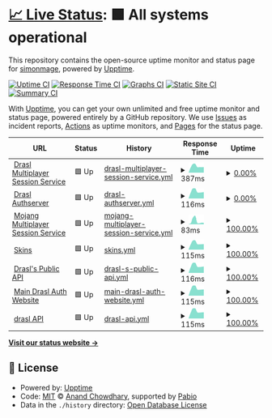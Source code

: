 # [📈 Live Status](https://simonmage.github.io/newwave-status-page): <!--live status--> **🟩 All systems operational**

This repository contains the open-source uptime monitor and status page for [simonmage](https://simonmage.github.io/newwave-status-page), powered by [Upptime](https://github.com/upptime/upptime).

[![Uptime CI](https://github.com/simonmage/newwave-status-page/workflows/Uptime%20CI/badge.svg)](https://github.com/simonmage/newwave-status-page/actions?query=workflow%3A%22Uptime+CI%22)
[![Response Time CI](https://github.com/simonmage/newwave-status-page/workflows/Response%20Time%20CI/badge.svg)](https://github.com/simonmage/newwave-status-page/actions?query=workflow%3A%22Response+Time+CI%22)
[![Graphs CI](https://github.com/simonmage/newwave-status-page/workflows/Graphs%20CI/badge.svg)](https://github.com/simonmage/newwave-status-page/actions?query=workflow%3A%22Graphs+CI%22)
[![Static Site CI](https://github.com/simonmage/newwave-status-page/workflows/Static%20Site%20CI/badge.svg)](https://github.com/simonmage/newwave-status-page/actions?query=workflow%3A%22Static+Site+CI%22)
[![Summary CI](https://github.com/simonmage/newwave-status-page/workflows/Summary%20CI/badge.svg)](https://github.com/simonmage/newwave-status-page/actions?query=workflow%3A%22Summary+CI%22)

With [Upptime](https://upptime.js.org), you can get your own unlimited and free uptime monitor and status page, powered entirely by a GitHub repository. We use [Issues](https://github.com/simonmage/newwave-status-page/issues) as incident reports, [Actions](https://github.com/simonmage/newwave-status-page/actions) as uptime monitors, and [Pages](https://simonmage.github.io/newwave-status-page) for the status page.

<!--start: status pages-->
<!-- This summary is generated by Upptime (https://github.com/upptime/upptime) -->
<!-- Do not edit this manually, your changes will be overwritten -->
<!-- prettier-ignore -->
| URL | Status | History | Response Time | Uptime |
| --- | ------ | ------- | ------------- | ------ |
| <img alt="" src="https://icons.duckduckgo.com/ip3/auth.newwave.fun.ico" height="13"> [Drasl Multiplayer Session Service](https://auth.newwave.fun/session) | 🟩 Up | [drasl-multiplayer-session-service.yml](https://github.com/SimonMage/NewWave-Status-Page/commits/HEAD/history/drasl-multiplayer-session-service.yml) | <details><summary><img alt="Response time graph" src="./graphs/drasl-multiplayer-session-service/response-time-week.png" height="20"> 387ms</summary><br><a href="https://simonmage.github.io/newwave-status-page/history/drasl-multiplayer-session-service"><img alt="Response time 839" src="https://img.shields.io/endpoint?url=https%3A%2F%2Fraw.githubusercontent.com%2FSimonMage%2FNewWave-Status-Page%2FHEAD%2Fapi%2Fdrasl-multiplayer-session-service%2Fresponse-time.json"></a><br><a href="https://simonmage.github.io/newwave-status-page/history/drasl-multiplayer-session-service"><img alt="24-hour response time 407" src="https://img.shields.io/endpoint?url=https%3A%2F%2Fraw.githubusercontent.com%2FSimonMage%2FNewWave-Status-Page%2FHEAD%2Fapi%2Fdrasl-multiplayer-session-service%2Fresponse-time-day.json"></a><br><a href="https://simonmage.github.io/newwave-status-page/history/drasl-multiplayer-session-service"><img alt="7-day response time 387" src="https://img.shields.io/endpoint?url=https%3A%2F%2Fraw.githubusercontent.com%2FSimonMage%2FNewWave-Status-Page%2FHEAD%2Fapi%2Fdrasl-multiplayer-session-service%2Fresponse-time-week.json"></a><br><a href="https://simonmage.github.io/newwave-status-page/history/drasl-multiplayer-session-service"><img alt="30-day response time 422" src="https://img.shields.io/endpoint?url=https%3A%2F%2Fraw.githubusercontent.com%2FSimonMage%2FNewWave-Status-Page%2FHEAD%2Fapi%2Fdrasl-multiplayer-session-service%2Fresponse-time-month.json"></a><br><a href="https://simonmage.github.io/newwave-status-page/history/drasl-multiplayer-session-service"><img alt="1-year response time 839" src="https://img.shields.io/endpoint?url=https%3A%2F%2Fraw.githubusercontent.com%2FSimonMage%2FNewWave-Status-Page%2FHEAD%2Fapi%2Fdrasl-multiplayer-session-service%2Fresponse-time-year.json"></a></details> | <details><summary><a href="https://simonmage.github.io/newwave-status-page/history/drasl-multiplayer-session-service">0.00%</a></summary><a href="https://simonmage.github.io/newwave-status-page/history/drasl-multiplayer-session-service"><img alt="All-time uptime 72.52%" src="https://img.shields.io/endpoint?url=https%3A%2F%2Fraw.githubusercontent.com%2FSimonMage%2FNewWave-Status-Page%2FHEAD%2Fapi%2Fdrasl-multiplayer-session-service%2Fuptime.json"></a><br><a href="https://simonmage.github.io/newwave-status-page/history/drasl-multiplayer-session-service"><img alt="24-hour uptime 0.00%" src="https://img.shields.io/endpoint?url=https%3A%2F%2Fraw.githubusercontent.com%2FSimonMage%2FNewWave-Status-Page%2FHEAD%2Fapi%2Fdrasl-multiplayer-session-service%2Fuptime-day.json"></a><br><a href="https://simonmage.github.io/newwave-status-page/history/drasl-multiplayer-session-service"><img alt="7-day uptime 0.00%" src="https://img.shields.io/endpoint?url=https%3A%2F%2Fraw.githubusercontent.com%2FSimonMage%2FNewWave-Status-Page%2FHEAD%2Fapi%2Fdrasl-multiplayer-session-service%2Fuptime-week.json"></a><br><a href="https://simonmage.github.io/newwave-status-page/history/drasl-multiplayer-session-service"><img alt="30-day uptime 0.00%" src="https://img.shields.io/endpoint?url=https%3A%2F%2Fraw.githubusercontent.com%2FSimonMage%2FNewWave-Status-Page%2FHEAD%2Fapi%2Fdrasl-multiplayer-session-service%2Fuptime-month.json"></a><br><a href="https://simonmage.github.io/newwave-status-page/history/drasl-multiplayer-session-service"><img alt="1-year uptime 72.52%" src="https://img.shields.io/endpoint?url=https%3A%2F%2Fraw.githubusercontent.com%2FSimonMage%2FNewWave-Status-Page%2FHEAD%2Fapi%2Fdrasl-multiplayer-session-service%2Fuptime-year.json"></a></details>
| <img alt="" src="https://icons.duckduckgo.com/ip3/auth.newwave.fun.ico" height="13"> [Drasl Authserver](https://auth.newwave.fun/auth) | 🟩 Up | [drasl-authserver.yml](https://github.com/SimonMage/NewWave-Status-Page/commits/HEAD/history/drasl-authserver.yml) | <details><summary><img alt="Response time graph" src="./graphs/drasl-authserver/response-time-week.png" height="20"> 116ms</summary><br><a href="https://simonmage.github.io/newwave-status-page/history/drasl-authserver"><img alt="Response time 223" src="https://img.shields.io/endpoint?url=https%3A%2F%2Fraw.githubusercontent.com%2FSimonMage%2FNewWave-Status-Page%2FHEAD%2Fapi%2Fdrasl-authserver%2Fresponse-time.json"></a><br><a href="https://simonmage.github.io/newwave-status-page/history/drasl-authserver"><img alt="24-hour response time 111" src="https://img.shields.io/endpoint?url=https%3A%2F%2Fraw.githubusercontent.com%2FSimonMage%2FNewWave-Status-Page%2FHEAD%2Fapi%2Fdrasl-authserver%2Fresponse-time-day.json"></a><br><a href="https://simonmage.github.io/newwave-status-page/history/drasl-authserver"><img alt="7-day response time 116" src="https://img.shields.io/endpoint?url=https%3A%2F%2Fraw.githubusercontent.com%2FSimonMage%2FNewWave-Status-Page%2FHEAD%2Fapi%2Fdrasl-authserver%2Fresponse-time-week.json"></a><br><a href="https://simonmage.github.io/newwave-status-page/history/drasl-authserver"><img alt="30-day response time 113" src="https://img.shields.io/endpoint?url=https%3A%2F%2Fraw.githubusercontent.com%2FSimonMage%2FNewWave-Status-Page%2FHEAD%2Fapi%2Fdrasl-authserver%2Fresponse-time-month.json"></a><br><a href="https://simonmage.github.io/newwave-status-page/history/drasl-authserver"><img alt="1-year response time 223" src="https://img.shields.io/endpoint?url=https%3A%2F%2Fraw.githubusercontent.com%2FSimonMage%2FNewWave-Status-Page%2FHEAD%2Fapi%2Fdrasl-authserver%2Fresponse-time-year.json"></a></details> | <details><summary><a href="https://simonmage.github.io/newwave-status-page/history/drasl-authserver">0.00%</a></summary><a href="https://simonmage.github.io/newwave-status-page/history/drasl-authserver"><img alt="All-time uptime 72.53%" src="https://img.shields.io/endpoint?url=https%3A%2F%2Fraw.githubusercontent.com%2FSimonMage%2FNewWave-Status-Page%2FHEAD%2Fapi%2Fdrasl-authserver%2Fuptime.json"></a><br><a href="https://simonmage.github.io/newwave-status-page/history/drasl-authserver"><img alt="24-hour uptime 0.00%" src="https://img.shields.io/endpoint?url=https%3A%2F%2Fraw.githubusercontent.com%2FSimonMage%2FNewWave-Status-Page%2FHEAD%2Fapi%2Fdrasl-authserver%2Fuptime-day.json"></a><br><a href="https://simonmage.github.io/newwave-status-page/history/drasl-authserver"><img alt="7-day uptime 0.00%" src="https://img.shields.io/endpoint?url=https%3A%2F%2Fraw.githubusercontent.com%2FSimonMage%2FNewWave-Status-Page%2FHEAD%2Fapi%2Fdrasl-authserver%2Fuptime-week.json"></a><br><a href="https://simonmage.github.io/newwave-status-page/history/drasl-authserver"><img alt="30-day uptime 0.00%" src="https://img.shields.io/endpoint?url=https%3A%2F%2Fraw.githubusercontent.com%2FSimonMage%2FNewWave-Status-Page%2FHEAD%2Fapi%2Fdrasl-authserver%2Fuptime-month.json"></a><br><a href="https://simonmage.github.io/newwave-status-page/history/drasl-authserver"><img alt="1-year uptime 72.53%" src="https://img.shields.io/endpoint?url=https%3A%2F%2Fraw.githubusercontent.com%2FSimonMage%2FNewWave-Status-Page%2FHEAD%2Fapi%2Fdrasl-authserver%2Fuptime-year.json"></a></details>
| <img alt="" src="https://icons.duckduckgo.com/ip3/session.minecraft.net.ico" height="13"> [Mojang Multiplayer Session Service](http://session.minecraft.net) | 🟩 Up | [mojang-multiplayer-session-service.yml](https://github.com/SimonMage/NewWave-Status-Page/commits/HEAD/history/mojang-multiplayer-session-service.yml) | <details><summary><img alt="Response time graph" src="./graphs/mojang-multiplayer-session-service/response-time-week.png" height="20"> 83ms</summary><br><a href="https://simonmage.github.io/newwave-status-page/history/mojang-multiplayer-session-service"><img alt="Response time 129" src="https://img.shields.io/endpoint?url=https%3A%2F%2Fraw.githubusercontent.com%2FSimonMage%2FNewWave-Status-Page%2FHEAD%2Fapi%2Fmojang-multiplayer-session-service%2Fresponse-time.json"></a><br><a href="https://simonmage.github.io/newwave-status-page/history/mojang-multiplayer-session-service"><img alt="24-hour response time 92" src="https://img.shields.io/endpoint?url=https%3A%2F%2Fraw.githubusercontent.com%2FSimonMage%2FNewWave-Status-Page%2FHEAD%2Fapi%2Fmojang-multiplayer-session-service%2Fresponse-time-day.json"></a><br><a href="https://simonmage.github.io/newwave-status-page/history/mojang-multiplayer-session-service"><img alt="7-day response time 83" src="https://img.shields.io/endpoint?url=https%3A%2F%2Fraw.githubusercontent.com%2FSimonMage%2FNewWave-Status-Page%2FHEAD%2Fapi%2Fmojang-multiplayer-session-service%2Fresponse-time-week.json"></a><br><a href="https://simonmage.github.io/newwave-status-page/history/mojang-multiplayer-session-service"><img alt="30-day response time 96" src="https://img.shields.io/endpoint?url=https%3A%2F%2Fraw.githubusercontent.com%2FSimonMage%2FNewWave-Status-Page%2FHEAD%2Fapi%2Fmojang-multiplayer-session-service%2Fresponse-time-month.json"></a><br><a href="https://simonmage.github.io/newwave-status-page/history/mojang-multiplayer-session-service"><img alt="1-year response time 129" src="https://img.shields.io/endpoint?url=https%3A%2F%2Fraw.githubusercontent.com%2FSimonMage%2FNewWave-Status-Page%2FHEAD%2Fapi%2Fmojang-multiplayer-session-service%2Fresponse-time-year.json"></a></details> | <details><summary><a href="https://simonmage.github.io/newwave-status-page/history/mojang-multiplayer-session-service">100.00%</a></summary><a href="https://simonmage.github.io/newwave-status-page/history/mojang-multiplayer-session-service"><img alt="All-time uptime 100.00%" src="https://img.shields.io/endpoint?url=https%3A%2F%2Fraw.githubusercontent.com%2FSimonMage%2FNewWave-Status-Page%2FHEAD%2Fapi%2Fmojang-multiplayer-session-service%2Fuptime.json"></a><br><a href="https://simonmage.github.io/newwave-status-page/history/mojang-multiplayer-session-service"><img alt="24-hour uptime 100.00%" src="https://img.shields.io/endpoint?url=https%3A%2F%2Fraw.githubusercontent.com%2FSimonMage%2FNewWave-Status-Page%2FHEAD%2Fapi%2Fmojang-multiplayer-session-service%2Fuptime-day.json"></a><br><a href="https://simonmage.github.io/newwave-status-page/history/mojang-multiplayer-session-service"><img alt="7-day uptime 100.00%" src="https://img.shields.io/endpoint?url=https%3A%2F%2Fraw.githubusercontent.com%2FSimonMage%2FNewWave-Status-Page%2FHEAD%2Fapi%2Fmojang-multiplayer-session-service%2Fuptime-week.json"></a><br><a href="https://simonmage.github.io/newwave-status-page/history/mojang-multiplayer-session-service"><img alt="30-day uptime 100.00%" src="https://img.shields.io/endpoint?url=https%3A%2F%2Fraw.githubusercontent.com%2FSimonMage%2FNewWave-Status-Page%2FHEAD%2Fapi%2Fmojang-multiplayer-session-service%2Fuptime-month.json"></a><br><a href="https://simonmage.github.io/newwave-status-page/history/mojang-multiplayer-session-service"><img alt="1-year uptime 100.00%" src="https://img.shields.io/endpoint?url=https%3A%2F%2Fraw.githubusercontent.com%2FSimonMage%2FNewWave-Status-Page%2FHEAD%2Fapi%2Fmojang-multiplayer-session-service%2Fuptime-year.json"></a></details>
| <img alt="" src="https://icons.duckduckgo.com/ip3/auth.newwave.fun.ico" height="13"> [Skins](https://auth.newwave.fun) | 🟩 Up | [skins.yml](https://github.com/SimonMage/NewWave-Status-Page/commits/HEAD/history/skins.yml) | <details><summary><img alt="Response time graph" src="./graphs/skins/response-time-week.png" height="20"> 115ms</summary><br><a href="https://simonmage.github.io/newwave-status-page/history/skins"><img alt="Response time 802" src="https://img.shields.io/endpoint?url=https%3A%2F%2Fraw.githubusercontent.com%2FSimonMage%2FNewWave-Status-Page%2FHEAD%2Fapi%2Fskins%2Fresponse-time.json"></a><br><a href="https://simonmage.github.io/newwave-status-page/history/skins"><img alt="24-hour response time 111" src="https://img.shields.io/endpoint?url=https%3A%2F%2Fraw.githubusercontent.com%2FSimonMage%2FNewWave-Status-Page%2FHEAD%2Fapi%2Fskins%2Fresponse-time-day.json"></a><br><a href="https://simonmage.github.io/newwave-status-page/history/skins"><img alt="7-day response time 115" src="https://img.shields.io/endpoint?url=https%3A%2F%2Fraw.githubusercontent.com%2FSimonMage%2FNewWave-Status-Page%2FHEAD%2Fapi%2Fskins%2Fresponse-time-week.json"></a><br><a href="https://simonmage.github.io/newwave-status-page/history/skins"><img alt="30-day response time 114" src="https://img.shields.io/endpoint?url=https%3A%2F%2Fraw.githubusercontent.com%2FSimonMage%2FNewWave-Status-Page%2FHEAD%2Fapi%2Fskins%2Fresponse-time-month.json"></a><br><a href="https://simonmage.github.io/newwave-status-page/history/skins"><img alt="1-year response time 802" src="https://img.shields.io/endpoint?url=https%3A%2F%2Fraw.githubusercontent.com%2FSimonMage%2FNewWave-Status-Page%2FHEAD%2Fapi%2Fskins%2Fresponse-time-year.json"></a></details> | <details><summary><a href="https://simonmage.github.io/newwave-status-page/history/skins">100.00%</a></summary><a href="https://simonmage.github.io/newwave-status-page/history/skins"><img alt="All-time uptime 99.68%" src="https://img.shields.io/endpoint?url=https%3A%2F%2Fraw.githubusercontent.com%2FSimonMage%2FNewWave-Status-Page%2FHEAD%2Fapi%2Fskins%2Fuptime.json"></a><br><a href="https://simonmage.github.io/newwave-status-page/history/skins"><img alt="24-hour uptime 100.00%" src="https://img.shields.io/endpoint?url=https%3A%2F%2Fraw.githubusercontent.com%2FSimonMage%2FNewWave-Status-Page%2FHEAD%2Fapi%2Fskins%2Fuptime-day.json"></a><br><a href="https://simonmage.github.io/newwave-status-page/history/skins"><img alt="7-day uptime 100.00%" src="https://img.shields.io/endpoint?url=https%3A%2F%2Fraw.githubusercontent.com%2FSimonMage%2FNewWave-Status-Page%2FHEAD%2Fapi%2Fskins%2Fuptime-week.json"></a><br><a href="https://simonmage.github.io/newwave-status-page/history/skins"><img alt="30-day uptime 100.00%" src="https://img.shields.io/endpoint?url=https%3A%2F%2Fraw.githubusercontent.com%2FSimonMage%2FNewWave-Status-Page%2FHEAD%2Fapi%2Fskins%2Fuptime-month.json"></a><br><a href="https://simonmage.github.io/newwave-status-page/history/skins"><img alt="1-year uptime 99.68%" src="https://img.shields.io/endpoint?url=https%3A%2F%2Fraw.githubusercontent.com%2FSimonMage%2FNewWave-Status-Page%2FHEAD%2Fapi%2Fskins%2Fuptime-year.json"></a></details>
| <img alt="" src="https://icons.duckduckgo.com/ip3/auth.newwave.fun.ico" height="13"> [Drasl's Public API](https://auth.newwave.fun/auth) | 🟩 Up | [drasl-s-public-api.yml](https://github.com/SimonMage/NewWave-Status-Page/commits/HEAD/history/drasl-s-public-api.yml) | <details><summary><img alt="Response time graph" src="./graphs/drasl-s-public-api/response-time-week.png" height="20"> 116ms</summary><br><a href="https://simonmage.github.io/newwave-status-page/history/drasl-s-public-api"><img alt="Response time 320" src="https://img.shields.io/endpoint?url=https%3A%2F%2Fraw.githubusercontent.com%2FSimonMage%2FNewWave-Status-Page%2FHEAD%2Fapi%2Fdrasl-s-public-api%2Fresponse-time.json"></a><br><a href="https://simonmage.github.io/newwave-status-page/history/drasl-s-public-api"><img alt="24-hour response time 111" src="https://img.shields.io/endpoint?url=https%3A%2F%2Fraw.githubusercontent.com%2FSimonMage%2FNewWave-Status-Page%2FHEAD%2Fapi%2Fdrasl-s-public-api%2Fresponse-time-day.json"></a><br><a href="https://simonmage.github.io/newwave-status-page/history/drasl-s-public-api"><img alt="7-day response time 116" src="https://img.shields.io/endpoint?url=https%3A%2F%2Fraw.githubusercontent.com%2FSimonMage%2FNewWave-Status-Page%2FHEAD%2Fapi%2Fdrasl-s-public-api%2Fresponse-time-week.json"></a><br><a href="https://simonmage.github.io/newwave-status-page/history/drasl-s-public-api"><img alt="30-day response time 113" src="https://img.shields.io/endpoint?url=https%3A%2F%2Fraw.githubusercontent.com%2FSimonMage%2FNewWave-Status-Page%2FHEAD%2Fapi%2Fdrasl-s-public-api%2Fresponse-time-month.json"></a><br><a href="https://simonmage.github.io/newwave-status-page/history/drasl-s-public-api"><img alt="1-year response time 320" src="https://img.shields.io/endpoint?url=https%3A%2F%2Fraw.githubusercontent.com%2FSimonMage%2FNewWave-Status-Page%2FHEAD%2Fapi%2Fdrasl-s-public-api%2Fresponse-time-year.json"></a></details> | <details><summary><a href="https://simonmage.github.io/newwave-status-page/history/drasl-s-public-api">100.00%</a></summary><a href="https://simonmage.github.io/newwave-status-page/history/drasl-s-public-api"><img alt="All-time uptime 99.69%" src="https://img.shields.io/endpoint?url=https%3A%2F%2Fraw.githubusercontent.com%2FSimonMage%2FNewWave-Status-Page%2FHEAD%2Fapi%2Fdrasl-s-public-api%2Fuptime.json"></a><br><a href="https://simonmage.github.io/newwave-status-page/history/drasl-s-public-api"><img alt="24-hour uptime 100.00%" src="https://img.shields.io/endpoint?url=https%3A%2F%2Fraw.githubusercontent.com%2FSimonMage%2FNewWave-Status-Page%2FHEAD%2Fapi%2Fdrasl-s-public-api%2Fuptime-day.json"></a><br><a href="https://simonmage.github.io/newwave-status-page/history/drasl-s-public-api"><img alt="7-day uptime 100.00%" src="https://img.shields.io/endpoint?url=https%3A%2F%2Fraw.githubusercontent.com%2FSimonMage%2FNewWave-Status-Page%2FHEAD%2Fapi%2Fdrasl-s-public-api%2Fuptime-week.json"></a><br><a href="https://simonmage.github.io/newwave-status-page/history/drasl-s-public-api"><img alt="30-day uptime 100.00%" src="https://img.shields.io/endpoint?url=https%3A%2F%2Fraw.githubusercontent.com%2FSimonMage%2FNewWave-Status-Page%2FHEAD%2Fapi%2Fdrasl-s-public-api%2Fuptime-month.json"></a><br><a href="https://simonmage.github.io/newwave-status-page/history/drasl-s-public-api"><img alt="1-year uptime 99.69%" src="https://img.shields.io/endpoint?url=https%3A%2F%2Fraw.githubusercontent.com%2FSimonMage%2FNewWave-Status-Page%2FHEAD%2Fapi%2Fdrasl-s-public-api%2Fuptime-year.json"></a></details>
| <img alt="" src="https://icons.duckduckgo.com/ip3/auth.newwave.fun.ico" height="13"> [Main Drasl Auth Website](https://auth.newwave.fun/) | 🟩 Up | [main-drasl-auth-website.yml](https://github.com/SimonMage/NewWave-Status-Page/commits/HEAD/history/main-drasl-auth-website.yml) | <details><summary><img alt="Response time graph" src="./graphs/main-drasl-auth-website/response-time-week.png" height="20"> 115ms</summary><br><a href="https://simonmage.github.io/newwave-status-page/history/main-drasl-auth-website"><img alt="Response time 645" src="https://img.shields.io/endpoint?url=https%3A%2F%2Fraw.githubusercontent.com%2FSimonMage%2FNewWave-Status-Page%2FHEAD%2Fapi%2Fmain-drasl-auth-website%2Fresponse-time.json"></a><br><a href="https://simonmage.github.io/newwave-status-page/history/main-drasl-auth-website"><img alt="24-hour response time 112" src="https://img.shields.io/endpoint?url=https%3A%2F%2Fraw.githubusercontent.com%2FSimonMage%2FNewWave-Status-Page%2FHEAD%2Fapi%2Fmain-drasl-auth-website%2Fresponse-time-day.json"></a><br><a href="https://simonmage.github.io/newwave-status-page/history/main-drasl-auth-website"><img alt="7-day response time 115" src="https://img.shields.io/endpoint?url=https%3A%2F%2Fraw.githubusercontent.com%2FSimonMage%2FNewWave-Status-Page%2FHEAD%2Fapi%2Fmain-drasl-auth-website%2Fresponse-time-week.json"></a><br><a href="https://simonmage.github.io/newwave-status-page/history/main-drasl-auth-website"><img alt="30-day response time 114" src="https://img.shields.io/endpoint?url=https%3A%2F%2Fraw.githubusercontent.com%2FSimonMage%2FNewWave-Status-Page%2FHEAD%2Fapi%2Fmain-drasl-auth-website%2Fresponse-time-month.json"></a><br><a href="https://simonmage.github.io/newwave-status-page/history/main-drasl-auth-website"><img alt="1-year response time 645" src="https://img.shields.io/endpoint?url=https%3A%2F%2Fraw.githubusercontent.com%2FSimonMage%2FNewWave-Status-Page%2FHEAD%2Fapi%2Fmain-drasl-auth-website%2Fresponse-time-year.json"></a></details> | <details><summary><a href="https://simonmage.github.io/newwave-status-page/history/main-drasl-auth-website">100.00%</a></summary><a href="https://simonmage.github.io/newwave-status-page/history/main-drasl-auth-website"><img alt="All-time uptime 99.67%" src="https://img.shields.io/endpoint?url=https%3A%2F%2Fraw.githubusercontent.com%2FSimonMage%2FNewWave-Status-Page%2FHEAD%2Fapi%2Fmain-drasl-auth-website%2Fuptime.json"></a><br><a href="https://simonmage.github.io/newwave-status-page/history/main-drasl-auth-website"><img alt="24-hour uptime 100.00%" src="https://img.shields.io/endpoint?url=https%3A%2F%2Fraw.githubusercontent.com%2FSimonMage%2FNewWave-Status-Page%2FHEAD%2Fapi%2Fmain-drasl-auth-website%2Fuptime-day.json"></a><br><a href="https://simonmage.github.io/newwave-status-page/history/main-drasl-auth-website"><img alt="7-day uptime 100.00%" src="https://img.shields.io/endpoint?url=https%3A%2F%2Fraw.githubusercontent.com%2FSimonMage%2FNewWave-Status-Page%2FHEAD%2Fapi%2Fmain-drasl-auth-website%2Fuptime-week.json"></a><br><a href="https://simonmage.github.io/newwave-status-page/history/main-drasl-auth-website"><img alt="30-day uptime 100.00%" src="https://img.shields.io/endpoint?url=https%3A%2F%2Fraw.githubusercontent.com%2FSimonMage%2FNewWave-Status-Page%2FHEAD%2Fapi%2Fmain-drasl-auth-website%2Fuptime-month.json"></a><br><a href="https://simonmage.github.io/newwave-status-page/history/main-drasl-auth-website"><img alt="1-year uptime 99.67%" src="https://img.shields.io/endpoint?url=https%3A%2F%2Fraw.githubusercontent.com%2FSimonMage%2FNewWave-Status-Page%2FHEAD%2Fapi%2Fmain-drasl-auth-website%2Fuptime-year.json"></a></details>
| <img alt="" src="https://icons.duckduckgo.com/ip3/auth.newwave.fun.ico" height="13"> [drasl API](https://auth.newwave.fun/session/minecraft/profile) | 🟩 Up | [drasl-api.yml](https://github.com/SimonMage/NewWave-Status-Page/commits/HEAD/history/drasl-api.yml) | <details><summary><img alt="Response time graph" src="./graphs/drasl-api/response-time-week.png" height="20"> 115ms</summary><br><a href="https://simonmage.github.io/newwave-status-page/history/drasl-api"><img alt="Response time 298" src="https://img.shields.io/endpoint?url=https%3A%2F%2Fraw.githubusercontent.com%2FSimonMage%2FNewWave-Status-Page%2FHEAD%2Fapi%2Fdrasl-api%2Fresponse-time.json"></a><br><a href="https://simonmage.github.io/newwave-status-page/history/drasl-api"><img alt="24-hour response time 111" src="https://img.shields.io/endpoint?url=https%3A%2F%2Fraw.githubusercontent.com%2FSimonMage%2FNewWave-Status-Page%2FHEAD%2Fapi%2Fdrasl-api%2Fresponse-time-day.json"></a><br><a href="https://simonmage.github.io/newwave-status-page/history/drasl-api"><img alt="7-day response time 115" src="https://img.shields.io/endpoint?url=https%3A%2F%2Fraw.githubusercontent.com%2FSimonMage%2FNewWave-Status-Page%2FHEAD%2Fapi%2Fdrasl-api%2Fresponse-time-week.json"></a><br><a href="https://simonmage.github.io/newwave-status-page/history/drasl-api"><img alt="30-day response time 114" src="https://img.shields.io/endpoint?url=https%3A%2F%2Fraw.githubusercontent.com%2FSimonMage%2FNewWave-Status-Page%2FHEAD%2Fapi%2Fdrasl-api%2Fresponse-time-month.json"></a><br><a href="https://simonmage.github.io/newwave-status-page/history/drasl-api"><img alt="1-year response time 298" src="https://img.shields.io/endpoint?url=https%3A%2F%2Fraw.githubusercontent.com%2FSimonMage%2FNewWave-Status-Page%2FHEAD%2Fapi%2Fdrasl-api%2Fresponse-time-year.json"></a></details> | <details><summary><a href="https://simonmage.github.io/newwave-status-page/history/drasl-api">100.00%</a></summary><a href="https://simonmage.github.io/newwave-status-page/history/drasl-api"><img alt="All-time uptime 99.68%" src="https://img.shields.io/endpoint?url=https%3A%2F%2Fraw.githubusercontent.com%2FSimonMage%2FNewWave-Status-Page%2FHEAD%2Fapi%2Fdrasl-api%2Fuptime.json"></a><br><a href="https://simonmage.github.io/newwave-status-page/history/drasl-api"><img alt="24-hour uptime 100.00%" src="https://img.shields.io/endpoint?url=https%3A%2F%2Fraw.githubusercontent.com%2FSimonMage%2FNewWave-Status-Page%2FHEAD%2Fapi%2Fdrasl-api%2Fuptime-day.json"></a><br><a href="https://simonmage.github.io/newwave-status-page/history/drasl-api"><img alt="7-day uptime 100.00%" src="https://img.shields.io/endpoint?url=https%3A%2F%2Fraw.githubusercontent.com%2FSimonMage%2FNewWave-Status-Page%2FHEAD%2Fapi%2Fdrasl-api%2Fuptime-week.json"></a><br><a href="https://simonmage.github.io/newwave-status-page/history/drasl-api"><img alt="30-day uptime 100.00%" src="https://img.shields.io/endpoint?url=https%3A%2F%2Fraw.githubusercontent.com%2FSimonMage%2FNewWave-Status-Page%2FHEAD%2Fapi%2Fdrasl-api%2Fuptime-month.json"></a><br><a href="https://simonmage.github.io/newwave-status-page/history/drasl-api"><img alt="1-year uptime 99.68%" src="https://img.shields.io/endpoint?url=https%3A%2F%2Fraw.githubusercontent.com%2FSimonMage%2FNewWave-Status-Page%2FHEAD%2Fapi%2Fdrasl-api%2Fuptime-year.json"></a></details>

<!--end: status pages-->

[**Visit our status website →**](https://simonmage.github.io/newwave-status-page)

## 📄 License

- Powered by: [Upptime](https://github.com/upptime/upptime)
- Code: [MIT](./LICENSE) © [Anand Chowdhary](https://anandchowdhary.com), supported by [Pabio](https://pabio.com)
- Data in the `./history` directory: [Open Database License](https://opendatacommons.org/licenses/odbl/1-0/)
